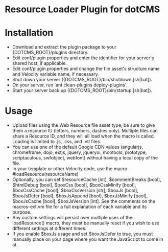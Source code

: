Resource Loader Plugin for dotCMS
==================================
Installation
==================================
* Download and extract the plugin package to your {DOTCMS_ROOT}/plugins directory.
* Edit conf/plugin.properties and enter the identifier for your server's shared host, if applicable.
* Edit conf/plugin.properties and change the file asset's structure name and Velocity variable name, if necessary.
* Shut down your server ({DOTCMS_ROOT}/bin/shutdown.[sh|bat]).
* On your server, run 'ant clean-plugins deploy-plugins'.
* Start your server back up ({DOTCMS_ROOT}/bin/startup.[sh|bat]).

Usage
==================================
* Upload files using the Web Resource file asset type, be sure to give them a resource ID (letters, numbers, dashes only). Multiple files can share a Resource ID, and they will all load when the macro is called. Loading is limited to .js, .css, and .vtl files.
* You can use one of the default Google CDN values (angularjs, chromeframe, dojo, extjs, jquery, jqueryui, mootools, prototype, scriptaculous, swfobject, webfont) without having a local copy of the file.
* In your template or other Velocity code, use the macro #loadResource(resourceName)
* Optionally, you can set $resourceCache [int], $commentBreaks [bool], $htmlDebug [bool], $boxCss [bool], $boxCssMinify [bool], $boxCssCache [bool], $boxCssVersion [str], $boxJs [bool], $boxJsDefer [bool], $boxJsAppend [bool], $boxJsMinify [bool], $boxJsCache [bool], $boxJsVersion [int]. See the comments on the macros-ext.vm file for a full explanation of each variable and its purpose.
* Any custom settings will persist over multiple uses of the loadResource() macro, they must be manually reset if you wish to use different settings at different times.
* If you enable $boxJs usage and set $boxJsDefer to true, you must manually place <script>box.get();</script> on your page where you want the JavaScript to come in at.